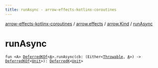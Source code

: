 ```yaml
---
title: runAsync - arrow-effects-kotlinx-coroutines
---
```


[arrow-effects-kotlinx-coroutines](../../index.html) / [arrow.effects](../index.html) / [arrow.Kind](index.html) / [runAsync](./run-async.html)

# runAsync

`fun <A> `[`DeferredKOf`](../-deferred-k-of.html)`<`[`A`](run-async.html#A)`>.runAsync(cb: (Either<`[`Throwable`](https://kotlinlang.org/api/latest/jvm/stdlib/kotlin/-throwable/index.html)`, `[`A`](run-async.html#A)`>) -> `[`DeferredKOf`](../-deferred-k-of.html)`<`[`Unit`](https://kotlinlang.org/api/latest/jvm/stdlib/kotlin/-unit/index.html)`>): `[`DeferredK`](../-deferred-k/index.html)`<`[`Unit`](https://kotlinlang.org/api/latest/jvm/stdlib/kotlin/-unit/index.html)`>`